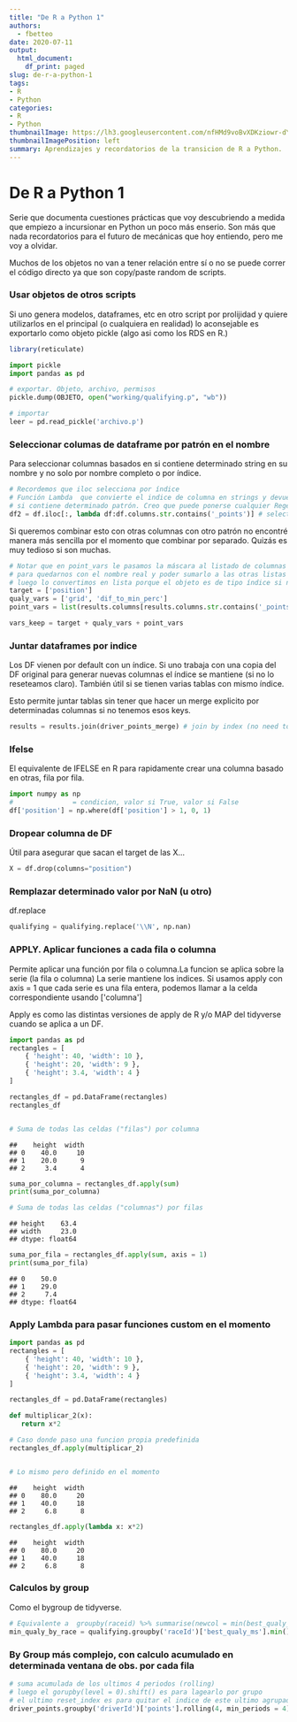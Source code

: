 ```yaml
---
title: "De R a Python 1"
authors:
  - fbetteo 
date: 2020-07-11
output:
  html_document:
    df_print: paged
slug: de-r-a-python-1
tags:
- R
- Python
categories:
- R
- Python
thumbnailImage: https://lh3.googleusercontent.com/nfHMd9voBvXDKziowr-dYKDIPTQwb0og9vQ3GUdbEyIt95UTfag3ajjsGJcoB-HCC2tt683hiZ8Xo2vVEw=w328-h153-rw
thumbnailImagePosition: left
summary: Aprendizajes y recordatorios de la transicion de R a Python.
---
```



# De R a Python 1

Serie que documenta cuestiones prácticas que voy descubriendo a medida que empiezo a incursionar en Python un poco más enserio.
Son más que nada recordatorios para el futuro de mecánicas que hoy entiendo, pero me voy a olvidar.


Muchos de los objetos no van a tener relación entre sí o no se puede correr el código directo 
ya que son copy/paste random de scripts.

### Usar objetos de otros scripts

Si uno genera modelos, dataframes, etc en otro script por prolijidad y quiere utilizarlos en 
el principal (o cualquiera en realidad) lo aconsejable es exportarlo como objeto pickle (algo 
asi como los RDS en R.)



```r
library(reticulate)
```



```python
import pickle
import pandas as pd

# exportar. Objeto, archivo, permisos
pickle.dump(OBJETO, open("working/qualifying.p", "wb"))

# importar
leer = pd.read_pickle('archivo.p')
```

### Seleccionar columas de dataframe por patrón en el nombre

Para seleccionar columnas basados en si contiene determinado string en su nombre y no solo por nombre
completo o por índice. 


```python
# Recordemos que iloc selecciona por índice
# Función Lambda  que convierte el indice de columna en strings y devuelve mascara (True/false)
# si contiene determinado patrón. Creo que puede ponerse cualquier Regex
df2 = df.iloc[:, lambda df:df.columns.str.contains('_points')] # select column based on name
```

Si queremos combinar esto con otras columnas con otro patrón no encontré manera más sencilla por
el momento que combinar por separado. Quizás es muy tedioso si son muchas.


```python
# Notar que en point_vars le pasamos la máscara al listado de columnas nuevamente
# para quedarnos con el nombre real y poder sumarlo a las otras listas
# luego lo convertimos en lista porque el objeto es de tipo índice si no.
target = ['position']
qualy_vars = ['grid', 'dif_to_min_perc']
point_vars = list(results.columns[results.columns.str.contains('_points')])

vars_keep = target + qualy_vars + point_vars
```

### Juntar dataframes por indice

Los DF vienen por default con un índice. Si uno trabaja con una copia del DF original para generar nuevas columnas el índice se mantiene (si no lo reseteamos claro). También útil si se tienen varias tablas con mismo índice.

Esto permite juntar tablas sin tener que hacer un merge explicito por determinadas columnas si no
tenemos esos keys.


```python
results = results.join(driver_points_merge) # join by index (no need to merge with column)
```

### Ifelse

El equivalente de IFELSE en R para rapidamente crear una columna basado en otras, fila por fila.


```python
import numpy as np
#               = condicion, valor si True, valor si False
df['position'] = np.where(df['position'] > 1, 0, 1)
```

### Dropear columna de DF

Útil para asegurar que sacan el target de las X...

```python
X = df.drop(columns="position")
```


### Remplazar determinado valor por NaN (u otro)

df.replace

```python
qualifying = qualifying.replace('\\N', np.nan)
```


### APPLY. Aplicar funciones a cada fila o columna

Permite aplicar una función por fila o columna.La funcion se aplica sobre la serie (la fila o columna)
La serie mantiene los indices. Si usamos apply con axis = 1 que cada serie es una fila entera, 
podemos llamar a la celda correspondiente usando ['columna']


Apply es como las distintas versiones de apply de R y/o MAP del tidyverse cuando se aplica a un DF.


```python
import pandas as pd
rectangles = [
    { 'height': 40, 'width': 10 },
    { 'height': 20, 'width': 9 },
    { 'height': 3.4, 'width': 4 }
]

rectangles_df = pd.DataFrame(rectangles)
rectangles_df


# Suma de todas las celdas ("filas") por columna
```

```
##    height  width
## 0    40.0     10
## 1    20.0      9
## 2     3.4      4
```

```python
suma_por_columna = rectangles_df.apply(sum)
print(suma_por_columna)

# Suma de todas las celdas ("columnas") por filas
```

```
## height    63.4
## width     23.0
## dtype: float64
```

```python
suma_por_fila = rectangles_df.apply(sum, axis = 1)
print(suma_por_fila)
```

```
## 0    50.0
## 1    29.0
## 2     7.4
## dtype: float64
```
### Apply Lambda para pasar funciones custom en el momento



```python
import pandas as pd
rectangles = [
    { 'height': 40, 'width': 10 },
    { 'height': 20, 'width': 9 },
    { 'height': 3.4, 'width': 4 }
]

rectangles_df = pd.DataFrame(rectangles)

def multiplicar_2(x):
   return x*2

# Caso donde paso una funcion propia predefinida
rectangles_df.apply(multiplicar_2)


# Lo mismo pero definido en el momento
```

```
##    height  width
## 0    80.0     20
## 1    40.0     18
## 2     6.8      8
```

```python
rectangles_df.apply(lambda x: x*2)
```

```
##    height  width
## 0    80.0     20
## 1    40.0     18
## 2     6.8      8
```


### Calculos by group

Como el bygroup de tidyverse.


```python
# Equivalente a  groupby(raceid) %>% summarise(newcol = min(best_qualy_ms))
min_qualy_by_race = qualifying.groupby('raceId')['best_qualy_ms'].min()
```

### By Group más complejo, con calculo acumulado en determinada ventana de obs. por cada fila

```python
# suma acumulada de los ultimos 4 periodos (rolling)
# luego el gorupby(level = 0).shift() es para lagearlo por grupo
# el ultimo reset_index es para quitar el indice de este ultimo agrupado
driver_points.groupby('driverId')['points'].rolling(4, min_periods = 4).sum().groupby(level = 0).shift().fillna(0).reset_index(level = 0)['points']
```

